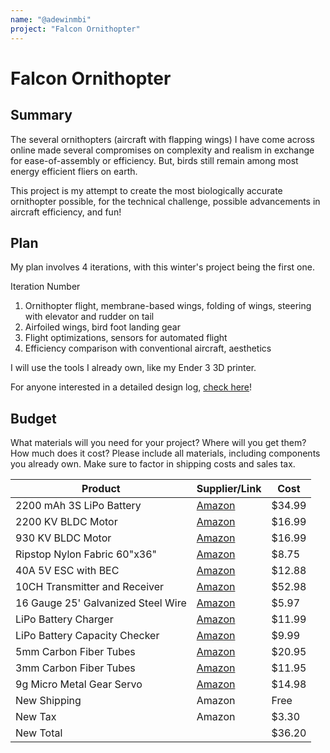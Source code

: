 ```yaml
---
name: "@adewinmbi"
project: "Falcon Ornithopter"
---
```


# Falcon Ornithopter

## Summary

The several ornithopters (aircraft with flapping wings) I have come across online made several compromises on complexity and realism in exchange for ease-of-assembly or efficiency. But, birds still remain among most energy efficient fliers on earth. 

This project is my attempt to create the most biologically accurate ornithopter possible, for the technical challenge, possible advancements in aircraft efficiency, and fun!

## Plan

My plan involves 4 iterations, with this winter's project being the first one.

Iteration Number 

1. Ornithopter flight, membrane-based wings, folding of wings, steering with elevator and rudder on tail
2. Airfoiled wings, bird foot landing gear
3. Flight optimizations, sensors for automated flight
4. Efficiency comparison with conventional aircraft, aesthetics

I will use the tools I already own, like my Ender 3 3D printer.

For anyone interested in a detailed design log, [check here](https://docs.google.com/document/d/1AcQUGH1juT0f-BZA5onesIxQCTltsCmjN1ZrHlfUJlw/edit?usp=sharing)!

## Budget

What materials will you need for your project? Where will you get them? How much does it cost? Please include all materials, including components you already own. Make sure to factor in shipping costs and sales tax.

| Product         | Supplier/Link                         | Cost   |
| --------------- | ------------------------------------- | ------ |
| 2200 mAh 3S LiPo Battery | [Amazon](https://www.amazon.com/gp/product/B07CQPLC3T/ref=ox_sc_act_title_2?smid=A646DVGSXYMNH&psc=1) | $34.99  |
| 2200 KV BLDC Motor | [Amazon](https://www.amazon.com/gp/product/B089YN9WM9/ref=ox_sc_act_title_5?smid=A2JVG4UFH99USO&th=1)  | $16.99 |
| 930 KV BLDC Motor | [Amazon](https://www.amazon.com/gp/product/B089YNLTQ8/ref=ox_sc_act_title_6?smid=A2JVG4UFH99USO&th=1) | $16.99 |
| Ripstop Nylon Fabric 60"x36" | [Amazon](https://www.amazon.com/gp/product/B00ZR81X56/ref=ox_sc_act_title_7?smid=A1HEAIULFRCZWW&th=1) | $8.75 |
| 40A 5V ESC with BEC | [Amazon](https://www.amazon.com/gp/product/B08K4M2VHG/ref=ox_sc_act_title_4?smid=A3BO1Y2JPVIMK4&th=1) | $12.88 |
| 10CH Transmitter and Receiver | [Amazon](https://www.amazon.com/gp/product/B07Z9YNP7S/ref=ox_sc_act_title_3?smid=A27Y3358ST3KOY&psc=1) | $52.98 |
| 16 Gauge 25' Galvanized Steel Wire | [Amazon](https://www.amazon.com/gp/product/B000BPDBFU/ref=ox_sc_act_title_1?smid=A2150DGDKVIGRN&psc=1) | $5.97 |
| LiPo Battery Charger | [Amazon](https://www.amazon.com/SUPULSE-Battery-Charger-7-4-11-1V-Charger%EF%BC%88B3V2%EF%BC%89/dp/B099K8XFG6/ref=sr_1_7?crid=21ELYSMIFDIE5&keywords=lipo+battery+charger&qid=1673050100&sprefix=lipo+battery+charger%2Caps%2C172&sr=8-7) | $11.99 |
| LiPo Battery Capacity Checker | [Amazon](https://www.amazon.com/RC-CellMeter-7-Digital-Capacity-Controller/dp/B0744LVX76/ref=sr_1_3?crid=UXJJAE7FOKHN&keywords=lipo+battery+checker&qid=1673050257&sprefix=lipo+battery+check%2Caps%2C160&sr=8-3) | $9.99 |
| 5mm Carbon Fiber Tubes | [Amazon](https://www.amazon.com/gp/product/B0878DF82R/ref=ox_sc_act_title_2?smid=A3IW91RO6GTANJ&psc=1) | $20.95 |
| 3mm Carbon Fiber Tubes | [Amazon](https://www.amazon.com/gp/product/B09415SPD7/ref=ox_sc_act_title_1?smid=A3IW91RO6GTANJ&psc=1) | $11.95 |
| 9g Micro Metal Gear Servo | [Amazon](https://www.amazon.com/MG90S-Servo-Motor-Helicopter-Arduino/dp/B07L6FZVT1/ref=sr_1_8?crid=342AWZ9RX03Q0&keywords=micro%2Bservo&qid=1673051618&sprefix=micro%2Bserv%2Caps%2C149&sr=8-8&th=1) | $14.98 |
| New Shipping | Amazon | Free |
| New Tax | Amazon | $3.30 |
| New Total           |                                       | $36.20 |
